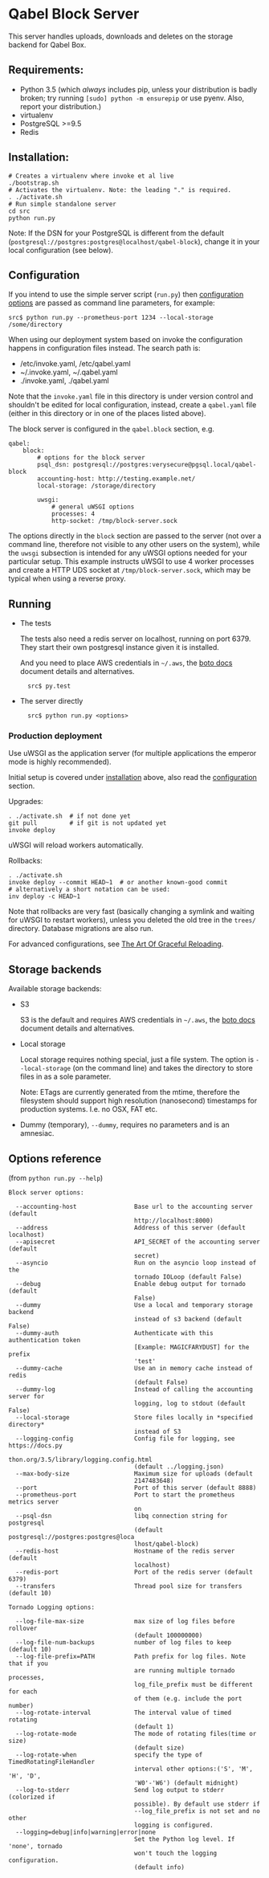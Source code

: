 # Qabel Block Server

This server handles uploads, downloads and deletes on the storage backend for Qabel Box.

## Requirements:


- Python 3.5 (which *always* includes pip, unless your distribution is
  badly broken; try running `[sudo] python -m ensurepip` or use
  pyenv. Also, report your distribution.)
- virtualenv
- PostgreSQL >=9.5
- Redis

## <a name="installation"></a> Installation:

    # Creates a virtualenv where invoke et al live
    ./bootstrap.sh
    # Activates the virtualenv. Note: the leading "." is required.
    . ./activate.sh
    # Run simple standalone server
    cd src
	python run.py

Note: If the DSN for your PostgreSQL is different from the default
(`postgresql://postgres:postgres@localhost/qabel-block`),
change it in your local configuration (see below).

## <a name="configuration"></a> Configuration

If you intend to use the simple server script (`run.py`) then [configuration options](#opts) are passed
as command line parameters, for example:

    src$ python run.py --prometheus-port 1234 --local-storage /some/directory

When using our deployment system based on invoke the configuration happens in configuration files instead. The search
path is:

* /etc/invoke.yaml, /etc/qabel.yaml
* ~/.invoke.yaml, ~/.qabel.yaml
* ./invoke.yaml, ./qabel.yaml

Note that the `invoke.yaml` file in this directory is under version control and shouldn't be edited for local
configuration, instead, create a `qabel.yaml` file (either in this directory or in one of the places listed above).

The block server is configured in the `qabel.block` section, e.g.

    qabel:
        block:
            # options for the block server
            psql_dsn: postgresql://postgres:verysecure@pgsql.local/qabel-block
            accounting-host: http://testing.example.net/
            local-storage: /storage/directory

            uwsgi:
                # general uWSGI options
                processes: 4
                http-socket: /tmp/block-server.sock

The options directly in the `block` section are passed to the server (not over a command line, therefore not visible to
any other users on the system), while the `uwsgi` subsection is intended for any uWSGI options needed for your
particular setup. This example instructs uWSGI to use 4 worker processes and create a HTTP UDS socket at
`/tmp/block-server.sock`, which may be typical when using a reverse proxy.

## Running

- The tests

	The tests also need a redis server on localhost, running on port 6379. They start their own postgresql instance
	given it is installed.

	And you need to place AWS credentials in `~/.aws`, the
	[boto docs](https://boto3.readthedocs.io/en/latest/guide/quickstart.html#configuration)
	document details and alternatives.

        src$ py.test

- The server directly

        src$ python run.py <options>

### Production deployment

Use uWSGI as the application server (for multiple applications the emperor mode is highly recommended).

Initial setup is covered under [installation](#installation) above, also read the [configuration](#configuration)
section.

Upgrades:

    . ./activate.sh  # if not done yet
    git pull         # if git is not updated yet
    invoke deploy

uWSGI will reload workers automatically.

Rollbacks:

    . ./activate.sh
    invoke deploy --commit HEAD~1  # or another known-good commit
    # alternatively a short notation can be used:
    inv deploy -c HEAD~1

Note that rollbacks are very fast (basically changing a symlink and
waiting for uWSGI to restart workers), unless you deleted the old tree
in the `trees/` directory. Database migrations are also run.

For advanced configurations, see
[The Art Of Graceful Reloading](http://uwsgi-docs.readthedocs.io/en/latest/articles/TheArtOfGracefulReloading.html).

## <a name="opts"></a> Storage backends

Available storage backends:

- S3

    S3 is the default and requires AWS credentials in `~/.aws`, the
    [boto docs](https://boto3.readthedocs.io/en/latest/guide/quickstart.html#configuration) document details and
    alternatives.

- Local storage

    Local storage requires nothing special, just a file system. The option is `--local-storage` (on the command line)
    and takes the directory to store files in as a sole parameter.

    Note: ETags are currently generated from the mtime, therefore the
    filesystem should support high resolution (nanosecond) timestamps for
    production systems. I.e. no OSX, FAT etc.

- Dummy (temporary), `--dummy`, requires no parameters and is an amnesiac.

## Options reference

(from `python run.py --help`)

    Block server options:

      --accounting-host                Base url to the accounting server (default
                                       http://localhost:8000)
      --address                        Address of this server (default localhost)
      --apisecret                      API_SECRET of the accounting server (default
                                       secret)
      --asyncio                        Run on the asyncio loop instead of the
                                       tornado IOLoop (default False)
      --debug                          Enable debug output for tornado (default
                                       False)
      --dummy                          Use a local and temporary storage backend
                                       instead of s3 backend (default False)
      --dummy-auth                     Authenticate with this authentication token
                                       [Example: MAGICFARYDUST] for the prefix
                                       'test'
      --dummy-cache                    Use an in memory cache instead of redis
                                       (default False)
      --dummy-log                      Instead of calling the accounting server for
                                       logging, log to stdout (default False)
      --local-storage                  Store files locally in *specified directory*
                                       instead of S3
      --logging-config                 Config file for logging, see https://docs.py
                                       thon.org/3.5/library/logging.config.html
                                       (default ../logging.json)
      --max-body-size                  Maximum size for uploads (default
                                       2147483648)
      --port                           Port of this server (default 8888)
      --prometheus-port                Port to start the prometheus metrics server
                                       on
      --psql-dsn                       libq connection string for postgresql
                                       (default postgresql://postgres:postgres@loca
                                       lhost/qabel-block)
      --redis-host                     Hostname of the redis server (default
                                       localhost)
      --redis-port                     Port of the redis server (default 6379)
      --transfers                      Thread pool size for transfers (default 10)

    Tornado Logging options:

      --log-file-max-size              max size of log files before rollover
                                       (default 100000000)
      --log-file-num-backups           number of log files to keep (default 10)
      --log-file-prefix=PATH           Path prefix for log files. Note that if you
                                       are running multiple tornado processes,
                                       log_file_prefix must be different for each
                                       of them (e.g. include the port number)
      --log-rotate-interval            The interval value of timed rotating
                                       (default 1)
      --log-rotate-mode                The mode of rotating files(time or size)
                                       (default size)
      --log-rotate-when                specify the type of TimedRotatingFileHandler
                                       interval other options:('S', 'M', 'H', 'D',
                                       'W0'-'W6') (default midnight)
      --log-to-stderr                  Send log output to stderr (colorized if
                                       possible). By default use stderr if
                                       --log_file_prefix is not set and no other
                                       logging is configured.
      --logging=debug|info|warning|error|none
                                       Set the Python log level. If 'none', tornado
                                       won't touch the logging configuration.
                                       (default info)
